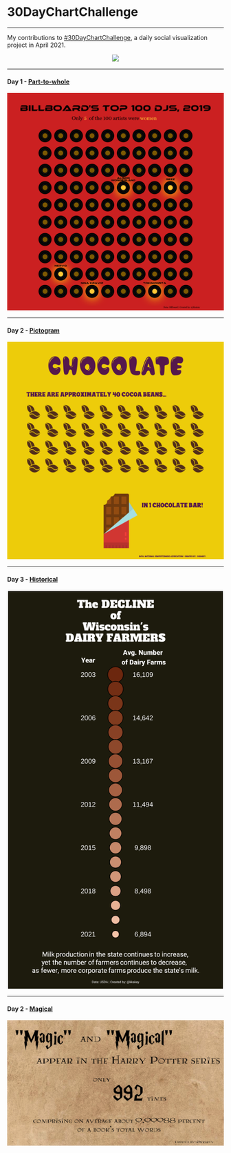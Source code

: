 # 30DayChartChallenge

************************************

My contributions to [#30DayChartChallenge](https://github.com/Z3tt/30DayChartChallenge_Collection2021), a daily social visualization project in April 2021.

<p align="center">
<a href="url"><img src="https://raw.githubusercontent.com/Z3tt/30DayChartChallenge_Collection2021/main/img/topics_ol_blank.png" width="500" ></a>
</p>


**************************************************************************************************
#### Day 1 - [Part-to-whole](https://github.com/kkakey/30DayChartChallenge/blob/main/Day01-Part_to_whole/day1.Rmd) 

<p align="center">
<a href="url"><img src="https://raw.githubusercontent.com/kkakey/30DayChartChallenge/main/Day01-Part_to_whole/plot-final.png" width="650" ></a>
</p>

**************************************************************************************************
#### Day 2 - [Pictogram](https://github.com/kkakey/30DayChartChallenge/blob/main/Day02-Pictogram/day2.Rmd) 

<p align="center">
<a href="url"><img src="https://raw.githubusercontent.com/kkakey/30DayChartChallenge/main/Day02-Pictogram/plot.png" width="650" ></a>
</p>

**************************************************************************************************
#### Day 3 - [Historical](https://github.com/kkakey/30DayChartChallenge/blob/main/Day03-Historical/day3.Rmd) 

<p align="center">
<a href="url"><img src="https://raw.githubusercontent.com/kkakey/30DayChartChallenge/main/Day03-Historical/plot-final.png" width="500" ></a>
</p>

**************************************************************************************************
#### Day 2 - [Magical](https://github.com/kkakey/30DayChartChallenge/blob/main/Day04-Magical/day4.Rmd) 

<p align="center">
<a href="url"><img src="https://raw.githubusercontent.com/kkakey/30DayChartChallenge/main/Day04-Magical/plot.png" width="850" ></a>
</p>
